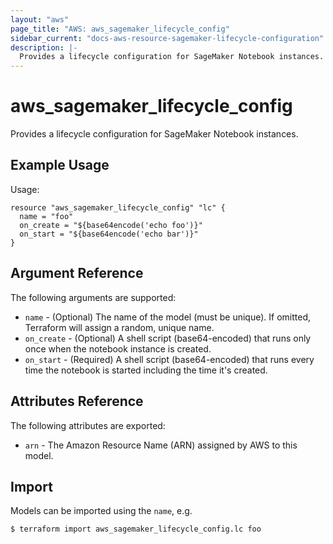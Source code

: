 ```yaml
---
layout: "aws"
page_title: "AWS: aws_sagemaker_lifecycle_config"
sidebar_current: "docs-aws-resource-sagemaker-lifecycle-configuration"
description: |-
  Provides a lifecycle configuration for SageMaker Notebook instances.
---
```


# aws_sagemaker_lifecycle_config

Provides a lifecycle configuration for SageMaker Notebook instances.

## Example Usage

Usage:

```hcl
resource "aws_sagemaker_lifecycle_config" "lc" {
  name = "foo"
  on_create = "${base64encode('echo foo')}"
  on_start = "${base64encode('echo bar')}"
}
```

## Argument Reference

The following arguments are supported:

* `name` - (Optional) The name of the model (must be unique). If omitted, Terraform will assign a random, unique name.
* `on_create` - (Optional) A shell script (base64-encoded) that runs only once when the notebook instance is created.
* `on_start` - (Required) A shell script (base64-encoded) that runs every time the notebook is started including the time it's created.

## Attributes Reference

The following attributes are exported:

* `arn` - The Amazon Resource Name (ARN) assigned by AWS to this model.

## Import

Models can be imported using the `name`, e.g.

```
$ terraform import aws_sagemaker_lifecycle_config.lc foo
```

